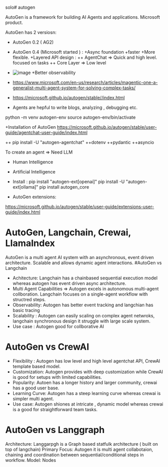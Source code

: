 solo# autogen

AutoGen is a framework for building AI Agents and applications.
Microsoft product.

AutoGen has 2 versiosn: 
- AutoGen 0.2 ( AG2)
- AutoGen 0.4 (Microsoft started ) :
   +Async foundation
   +faster
   +More flexible.
   +Layered API design :
      ++ AgentChat => Quick and high level. focused on tasks
      ++ Core Layer => Low level

-   ![image](https://github.com/user-attachments/assets/e6ad4282-8d16-4b69-8e74-12ab8e142a57)
    +Better observability

-   https://www.microsoft.com/en-us/research/articles/magentic-one-a-generalist-multi-agent-system-for-solving-complex-tasks/

-   https://microsoft.github.io/autogen/stable//index.html
-   Agents are hepful to write blogs, analyzing , debugging etc.

python -m venv autogen-env
source autogen-env/bin/activate

+Installation of AutoGen
https://microsoft.github.io/autogen/stable/user-guide/agentchat-user-guide/index.html

  ++ pip install -U "autogen-agentchat"
  ++dotenv
  ++pydantic
  ++asyncio

To create an agent => Need LLM 
- Human Intelligence
- Artificial Intelligence

- Install :
      pip install "autogen-ext[openai]"
      pip install -U "autogen-ext[ollama]"
      pip install autogen_core
- AutoGen extensions: 



https://microsoft.github.io/autogen/stable/user-guide/extensions-user-guide/index.html


# AutoGen, Langchain, Crewai, LlamaIndex
AutoGen is a multi agent AI system with an asynchronous, event driven architecture. 
Scalable and allows dynamic agent interactions.
#AutoGen vs Langchain
- Achitecture: Langchain has a chainbased sequential execution model whereas autogen has event driven async architecture.
- Multi Agent Capabilities => Autogen excels in autonomous multi-agent collboration. Langchain focuses on a single-agent workflow with structred steps.
- Observability: Autogen has better event tracking and langchian has basic tracing
- Scalability : Autogen can easily scaling on complex agent netwroks, langchain synchronous design  it struggle with large scale system.
- Use case : Autogen good for collborative AI

# AutoGen vs CrewAI
- Flexibility : Autogen has low level and high level agentchat API, CrewAI template based model.
- Customization: Autogen provides with deep customization while CrewAI is good for setups with limited capabilities.
- Popularity: Autoen has a longer history and larger community, crewai has a good user base.
- Learning Curve: Autogen has a steep learning curve whereas crewai is simpler multi agent.
- Use case: Autogen shiones at intricate , dynamic model whereas crewai is a good for straightforward team tasks.

# AutoGen vs Langgraph
Architecture: Langgarpgh is a Graph based statfulk architecture ( built on top of langchain)
Primary Focus: Autogen it is multi agent collabotaion, chaining and coordination between sequential/conditional steps in workflow.
Model: Nodes


